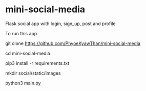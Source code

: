 # mini-social-media
Flask social app with login, sign_up, post and profile 

To run this app

git clone https://github.com/PhyoeKyawThan/mini-social-media

cd mini-social-media

pip3 install -r requirements.txt

mkdir social/static/images

python3 main.py
